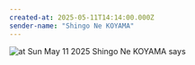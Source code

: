 ```yaml
---
created-at: 2025-05-11T14:14:00.000Z
sender-name: "Shingo Ne KOYAMA"
---
```


![at Sun May 11 2025 Shingo Ne KOYAMA says](/messages/images/IMG-20250512-WA0001.jpg)

